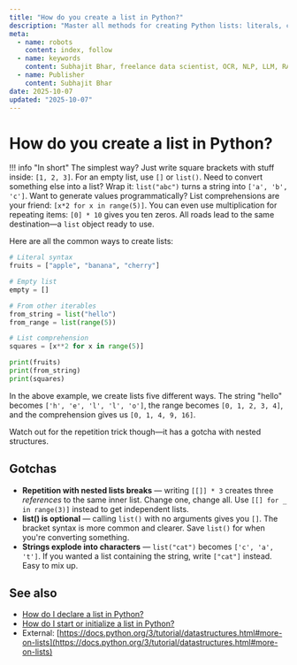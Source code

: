 ```yaml
---
title: "How do you create a list in Python?"
description: "Master all methods for creating Python lists: literals, constructors, comprehensions, and converting from other data types."
meta:
  - name: robots
    content: index, follow
  - name: keywords
    content: Subhajit Bhar, freelance data scientist, OCR, NLP, LLM, RAG, knowledge base, python, lists, creation
  - name: Publisher
    content: Subhajit Bhar
date: 2025-10-07
updated: "2025-10-07"
---
```


# How do you create a list in Python?

<!-- more -->

!!! info "In short"
    The simplest way? Just write square brackets with stuff inside: `[1, 2, 3]`. For an empty list, use `[]` or `list()`. Need to convert something else into a list? Wrap it: `list("abc")` turns a string into `['a', 'b', 'c']`. Want to generate values programmatically? List comprehensions are your friend: `[x*2 for x in range(5)]`. You can even use multiplication for repeating items: `[0] * 10` gives you ten zeros. All roads lead to the same destination—a `list` object ready to use.

Here are all the common ways to create lists:

```python
# Literal syntax
fruits = ["apple", "banana", "cherry"]

# Empty list
empty = []

# From other iterables
from_string = list("hello")
from_range = list(range(5))

# List comprehension
squares = [x**2 for x in range(5)]

print(fruits)
print(from_string)
print(squares)
```

In the above example, we create lists five different ways. The string "hello" becomes `['h', 'e', 'l', 'l', 'o']`, the range becomes `[0, 1, 2, 3, 4]`, and the comprehension gives us `[0, 1, 4, 9, 16]`.

Watch out for the repetition trick though—it has a gotcha with nested structures.

## Gotchas

* **Repetition with nested lists breaks** — writing `[[]] * 3` creates three *references* to the same inner list. Change one, change all. Use `[[] for _ in range(3)]` instead to get independent lists.
* **list() is optional** — calling `list()` with no arguments gives you `[]`. The bracket syntax is more common and clearer. Save `list()` for when you're converting something.
* **Strings explode into characters** — `list("cat")` becomes `['c', 'a', 't']`. If you wanted a list containing the string, write `["cat"]` instead. Easy to mix up.

## See also

* [How do I declare a list in Python?](how-to-declare-list-in-python.md)
* [How do I start or initialize a list in Python?](how-to-initialize-list-in-python.md)
* External: [https://docs.python.org/3/tutorial/datastructures.html#more-on-lists](https://docs.python.org/3/tutorial/datastructures.html#more-on-lists)

<script type="application/ld+json">
{
  "@context": "https://schema.org",
  "@type": "FAQPage",
  "mainEntity": [{
    "@type": "Question",
    "name": "How do you create a list in Python?",
    "acceptedAnswer": {
      "@type": "Answer",
      "text": "The simplest way? Just write square brackets with stuff inside: [1, 2, 3]. For an empty list, use [] or list(). Need to convert something else into a list? Wrap it: list('abc') turns a string into ['a', 'b', 'c']. Want to generate values programmatically? List comprehensions are your friend: [x*2 for x in range(5)]. You can even use multiplication for repeating items: [0] * 10 gives you ten zeros. All roads lead to the same destination—a list object ready to use."
    }
  }]
}
</script>

